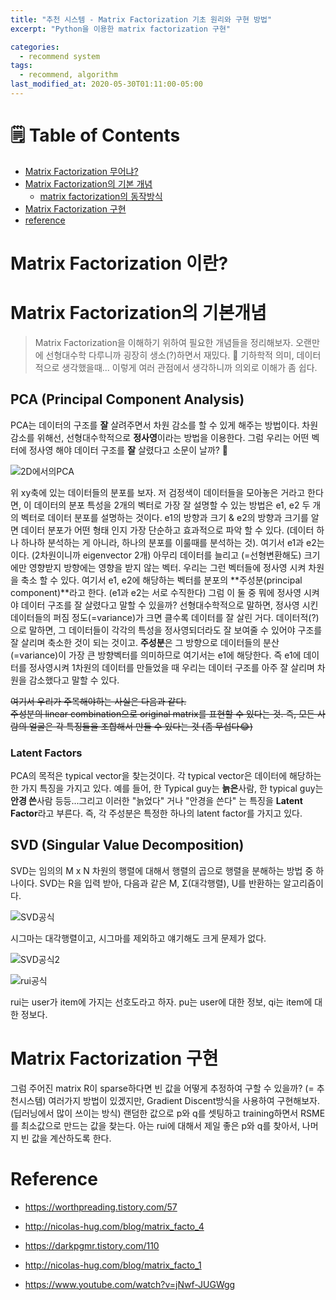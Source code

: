 ```yaml
---
title: "추천 시스템 - Matrix Factorization 기초 원리와 구현 방법"
excerpt: "Python을 이용한 matrix factorization 구현"

categories:
  - recommend system
tags:
  - recommend, algorithm
last_modified_at: 2020-05-30T01:11:00-05:00
---
```


# 🗒 Table of Contents

- [Matrix Factorization 무어냐?](#matrix-factorization-이란)
- [Matrix Factorization의 기본 개념](#matrix-factorization의-기본개념)
  - [matrix factorization의 동작방식](#matrix-factorization의-동작방식)
- [Matrix Factorization 구현](#marix-factorization-구현)
- [reference](#reference)

# Matrix Factorization 이란?

# Matrix Factorization의 기본개념

> Matrix Factorization을 이해하기 위하여 필요한 개념들을 정리해보자. 오랜만에 선형대수학 다루니까 굉장히 생소(?)하면서 재밌다. 🤪 기하학적 의미, 데이터적으로 생각했을때... 이렇게 여러 관점에서 생각하니까 의외로 이해가 좀 쉽다.

## PCA (Principal Component Analysis)

PCA는 데이터의 구조를 **잘** 살려주면서 차원 감소를 할 수 있게 해주는 방법이다. 차원 감소를 위해선, 선형대수학적으로 **정사영**이라는 방법을 이용한다. 그럼 우리는 어떤 벡터에 정사영 해야 데이터 구조를 **잘** 살렸다고 소문이 날까? 🧐

![2D에서의PCA](https://t1.daumcdn.net/cfile/tistory/25388D40527C43DB0B)

위 xy축에 있는 데이터들의 분포를 보자. 저 검정색이 데이터들을 모아놓은 거라고 한다면, 이 데이터의 분포 특성을 2개의 벡터로 가장 잘 설명할 수 있는 방법은 e1, e2 두 개의 벡터로 데이터 분포를 설명하는 것이다. e1의 방향과 크기 & e2의 방향과 크기를 알면 데이터 분포가 어떤 형태 인지 가장 단순하고 효과적으로 파악 할 수 있다. (데이터 하나 하나하 분석하는 게 아니라, 하나의 분포를 이룰때를 분석하는 것). 여기서 e1과 e2는 <eigenvector>이다. (2차원이니까 eigenvector 2개) 아무리 데이터를 늘리고 (=선형변환해도) 크기에만 영향받지 방향에는 영향을 받지 않는 벡터. 우리는 그런 벡터들에 정사영 시켜 차원을 축소 할 수 있다. 여기서 e1, e2에 해당하는 벡터를 분포의 **주성분(principal component)**라고 한다. (e1과 e2는 서로 수직한다) 그럼 이 둘 중 뭐에 정사영 시켜야 데이터 구조를 잘 살렸다고 말할 수 있을까? 선형대수학적으로 말하면, 정사영 시킨 데이터들의 퍼짐 정도(=variance)가 크면 클수록 데이터를 잘 살린 거다. 데이터적(?)으로 말하면, 그 데이터들이 각각의 특성을 정사영되더라도 잘 보여줄 수 있어야 구조를 잘 살리며 축소한 것이 되는 것이고. **주성분**은 그 방향으로 데이터들의 분산(=variance)이 가장 큰 방향벡터를 의미하므로 여기서는 e1에 해당한다. 즉 e1에 데이터를 정사영시켜 1차원의 데이터를 만들었을 때 우리는 데이터 구조를 아주 잘 살리며 차원을 감소했다고 말할 수 있다.

<del>
여기서 우리가 주목해야하는 사실은 다음과 같다.
<br>
주성분의 linear combination으로 original matrix를 표현할 수 있다는 것. 즉, 모든 사람의 얼굴은 각 특징들을 조합해서 만들 수 있다는 것 (좀 무섭다😂)
</del>

### Latent Factors

PCA의 목적은 typical vector을 찾는것이다. 각 typical vector은 데이터에 해당하는 한 가지 특징을 가지고 있다. 예를 들어, 한 Typical guy는 **늙은**사람, 한 typical guy는 **안경 쓴**사람 등등...그리고 이러한 "늙었다" 거나 "안경을 쓴다" 는 특징을 **Latent Factor**라고 부른다. 즉, 각 주성분은 특정한 하나의 latent factor를 가지고 있다.

## SVD (Singular Value Decomposition)

SVD는 임의의 M x N 차원의 행렬에 대해서 행렬의 곱으로 행렬을 분해하는 방법 중 하나이다. SVD는 R을 입력 받아, 다음과 같은 M, Σ(대각행렬), U를 반환하는 알고리즘이다.

![SVD공식](https://t1.daumcdn.net/cfile/tistory/9909C6465B125C9E24)

시그마는 대각행렬이고, 시그마를 제외하고 얘기해도 크게 문제가 없다.

![SVD공식2](https://t1.daumcdn.net/cfile/tistory/99D5E34A5B1261A81F)

![rui공식](https://t1.daumcdn.net/cfile/tistory/99F01A445B12622833)

rui는 user가 item에 가지는 선호도라고 하자. pu는 user에 대한 정보, qi는 item에 대한 정보다.

# Matrix Factorization 구현

그럼 주어진 matrix R이 sparse하다면 빈 값을 어떻게 추정하여 구할 수 있을까? (= 추천시스템)
여러가지 방법이 있겠지만, Gradient Discent방식을 사용하여 구현해보자. (딥러닝에서 많이 쓰이는 방식) 랜덤한 값으로 p와 q를 셋팅하고 training하면서 RSME를 최소값으로 만드는 값을 찾는다. 아는 rui에 대해서 제일 좋은 p와 q를 찾아서, 나머지 빈 값을 계산하도록 한다.

# Reference

- https://worthpreading.tistory.com/57

- http://nicolas-hug.com/blog/matrix_facto_4

- https://darkpgmr.tistory.com/110

- http://nicolas-hug.com/blog/matrix_facto_1

- https://www.youtube.com/watch?v=jNwf-JUGWgg
